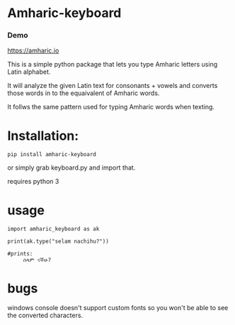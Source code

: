 # Amharic-keyboard

### Demo
https://amharic.io

This is a simple python package that lets you type Amharic letters using Latin alphabet. 

It will analyze the given Latin text for consonants + vowels and converts those words in to the equaivalent of Amharic words.

It follws the same pattern used for typing Amharic words when texting.

# Installation:

`pip install amharic-keyboard`

or simply grab keyboard.py and import that.

requires python 3

# usage

```
import amharic_keyboard as ak

print(ak.type("selam nachihu?"))  

#prints:
     ሰላም ናችሁ?

```

# bugs

windows console doesn't support custom fonts so you won't be able to see the converted characters.

